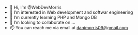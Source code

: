 - 👋 Hi, I’m @WebDevMorris
- 👀 I’m interested in Web development and softwar engineering
- 🌱 I’m currently learning PHP and Mongo DB
- 💞️ I’m looking to collaborate on ...
- 📫 You can reach me via email at danimorris09@gmail.com
